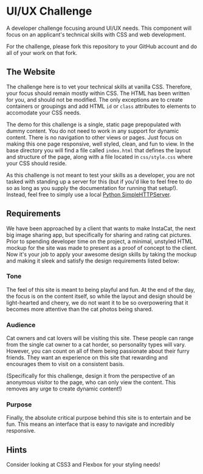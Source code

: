 # UI/UX Challenge

A developer challenge focusing around UI/UX needs. This component will focus on an applicant's technical skills with CSS and web development.

For the challenge, please fork this repository to your GitHub account and do all of your work on that fork.

## The Website

The challenge here is to vet your technical skills at vanilla CSS. Therefore, your focus should remain mostly within CSS. The HTML has been written for you, and should not be modified. The only exceptions are to create containers or groupings and add HTML `id` or `class` attributes to elements to accomodate your CSS needs.

The demo for this challenge is a single, static page prepopulated with dummy content. You do not need to work in any support for dynamic content. There is no navigation to other views or pages. Just focus on making this one page responsive, well styled, clean, and fun to view. In the base directory you will find a file called `index.html` that defines the layout and structure of the page, along with a file located in `css/style.css` where your CSS should reside.

As this challenge is not meant to test your skills as a developer, you are not tasked with standing up a server for this (but if you'd like to feel free to do so as long as you supply the documentation for running that setup!). Instead, feel free to simply use a local [Python SimpleHTTPServer](http://www.pythonforbeginners.com/modules-in-python/how-to-use-simplehttpserver/).

## Requirements

We have been approached by a client that wants to make InstaCat, the next big image sharing app, but specifically for sharing and rating cat pictures. Prior to spending developer time on the project, a minimal, unstyled HTML mockup for the site was made to present as a proof of concept to the client. Now it's your job to apply your awesome design skills by taking the mockup and making it sleek and satisfy the design requirements listed below:

### Tone

The feel of this site is meant to being playful and fun. At the end of the day, the focus is on the content itself, so while the layout and design should be light-hearted and cheery, we do not want it to be so overpowering that it becomes more attentive than the cat photos being shared.

### Audience

Cat owners and cat lovers will be visiting this site. These people can range from the single cat owner to a cat horder, so personality types will vary. However, you can count on all of them being passionate about their furry friends. They want an experience on this site that rewarding and encourages them to visit on a consistent basis.

(Specifically for this challenge, design it from the perspective of an anonymous visitor to the page, who can only view the content. This removes any urge to create dynamic content!)

### Purpose

Finally, the absolute critical purpose behind this site is to entertain and be fun. This means an interface that is easy to navigate and incredibly responsive.

## Hints

Consider looking at CSS3 and Flexbox for your styling needs!
